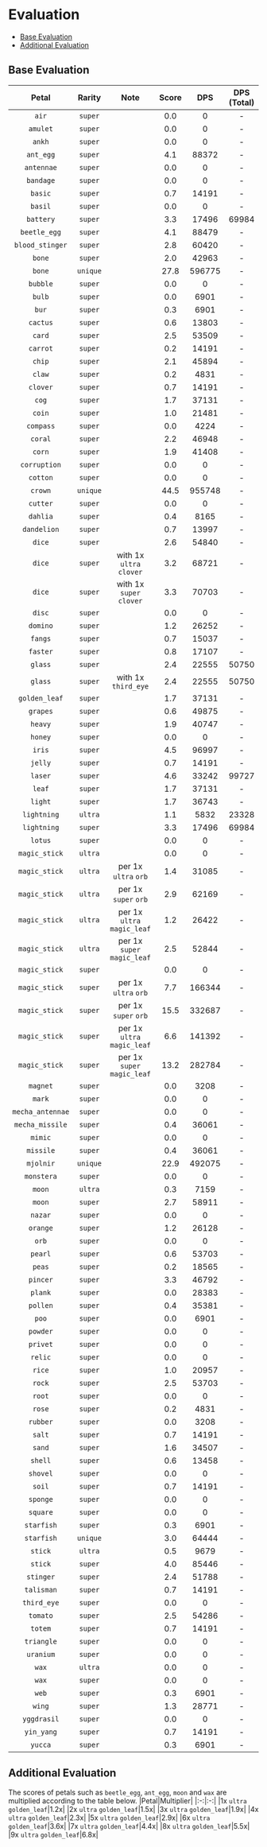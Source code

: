# Evaluation
- [Base Evaluation](#base-evaluation)
- [Additional Evaluation](#additional-evaluation)

## Base Evaluation
|Petal|Rarity|Note|Score|DPS|DPS (Total)|
|:-:|:-:|:-:|:-:|:-:|:-:
|`air`|`super`||0.0|0|-|
|`amulet`|`super`||0.0|0|-|
|`ankh`|`super`||0.0|0|-|
|`ant_egg`|`super`||4.1|88372|-|
|`antennae`|`super`||0.0|0|-|
|`bandage`|`super`||0.0|0|-|
|`basic`|`super`||0.7|14191|-|
|`basil`|`super`||0.0|0|-|
|`battery`|`super`||3.3|17496|69984|
|`beetle_egg`|`super`||4.1|88479|-|
|`blood_stinger`|`super`||2.8|60420|-|
|`bone`|`super`||2.0|42963|-|
|`bone`|`unique`||27.8|596775|-|
|`bubble`|`super`||0.0|0|-|
|`bulb`|`super`||0.0|6901|-|
|`bur`|`super`||0.3|6901|-|
|`cactus`|`super`||0.6|13803|-|
|`card`|`super`||2.5|53509|-|
|`carrot`|`super`||0.2|14191|-|
|`chip`|`super`||2.1|45894|-|
|`claw`|`super`||0.2|4831|-|
|`clover`|`super`||0.7|14191|-|
|`cog`|`super`||1.7|37131|-|
|`coin`|`super`||1.0|21481|-|
|`compass`|`super`||0.0|4224|-|
|`coral`|`super`||2.2|46948|-|
|`corn`|`super`||1.9|41408|-|
|`corruption`|`super`||0.0|0|-|
|`cotton`|`super`||0.0|0|-|
|`crown`|`unique`||44.5|955748|-|
|`cutter`|`super`||0.0|0|-|
|`dahlia`|`super`||0.4|8165|-|
|`dandelion`|`super`||0.7|13997|-|
|`dice`|`super`||2.6|54840|-|
|`dice`|`super`|with 1x `ultra` `clover`|3.2|68721|-|
|`dice`|`super`|with 1x `super` `clover`|3.3|70703|-|
|`disc`|`super`||0.0|0|-|
|`domino`|`super`||1.2|26252|-|
|`fangs`|`super`||0.7|15037|-|
|`faster`|`super`||0.8|17107|-|
|`glass`|`super`||2.4|22555|50750|
|`glass`|`super`|with 1x `third_eye`|2.4|22555|50750|
|`golden_leaf`|`super`||1.7|37131|-|
|`grapes`|`super`||0.6|49875|-|
|`heavy`|`super`||1.9|40747|-|
|`honey`|`super`||0.0|0|-|
|`iris`|`super`||4.5|96997|-|
|`jelly`|`super`||0.7|14191|-|
|`laser`|`super`||4.6|33242|99727|
|`leaf`|`super`||1.7|37131|-|
|`light`|`super`||1.7|36743|-|
|`lightning`|`ultra`||1.1|5832|23328|
|`lightning`|`super`||3.3|17496|69984|
|`lotus`|`super`||0.0|0|-|
|`magic_stick`|`ultra`||0.0|0|-|
|`magic_stick`|`ultra`|per 1x `ultra` `orb`|1.4|31085|-|
|`magic_stick`|`ultra`|per 1x `super` `orb`|2.9|62169|-|
|`magic_stick`|`ultra`|per 1x `ultra` `magic_leaf`|1.2|26422|-|
|`magic_stick`|`ultra`|per 1x `super` `magic_leaf`|2.5|52844|-|
|`magic_stick`|`super`||0.0|0|-|
|`magic_stick`|`super`|per 1x `ultra` `orb`|7.7|166344|-|
|`magic_stick`|`super`|per 1x `super` `orb`|15.5|332687|-|
|`magic_stick`|`super`|per 1x `ultra` `magic_leaf`|6.6|141392|-|
|`magic_stick`|`super`|per 1x `super` `magic_leaf`|13.2|282784|-|
|`magnet`|`super`||0.0|3208|-|
|`mark`|`super`||0.0|0|-|
|`mecha_antennae`|`super`||0.0|0|-|
|`mecha_missile`|`super`||0.4|36061|-|
|`mimic`|`super`||0.0|0|-|
|`missile`|`super`||0.4|36061|-|
|`mjolnir`|`unique`||22.9|492075|-|
|`monstera`|`super`||0.0|0|-|
|`moon`|`ultra`||0.3|7159|-|
|`moon`|`super`||2.7|58911|-|
|`nazar`|`super`||0.0|0|-|
|`orange`|`super`||1.2|26128|-|
|`orb`|`super`||0.0|0|-|
|`pearl`|`super`||0.6|53703|-|
|`peas`|`super`||0.2|18565|-|
|`pincer`|`super`||3.3|46792|-|
|`plank`|`super`||0.0|28383|-|
|`pollen`|`super`||0.4|35381|-|
|`poo`|`super`||0.0|6901|-|
|`powder`|`super`||0.0|0|-|
|`privet`|`super`||0.0|0|-|
|`relic`|`super`||0.0|0|-|
|`rice`|`super`||1.0|20957|-|
|`rock`|`super`||2.5|53703|-|
|`root`|`super`||0.0|0|-|
|`rose`|`super`||0.2|4831|-|
|`rubber`|`super`||0.0|3208|-|
|`salt`|`super`||0.7|14191|-|
|`sand`|`super`||1.6|34507|-|
|`shell`|`super`||0.6|13458|-|
|`shovel`|`super`||0.0|0|-|
|`soil`|`super`||0.7|14191|-|
|`sponge`|`super`||0.0|0|-|
|`square`|`super`||0.0|0|-|
|`starfish`|`super`||0.3|6901|-|
|`starfish`|`unique`||3.0|64444|-|
|`stick`|`ultra`||0.5|9679|-|
|`stick`|`super`||4.0|85446|-|
|`stinger`|`super`||2.4|51788|-|
|`talisman`|`super`||0.7|14191|-|
|`third_eye`|`super`||0.0|0|-|
|`tomato`|`super`||2.5|54286|-|
|`totem`|`super`||0.7|14191|-|
|`triangle`|`super`||0.0|0|-|
|`uranium`|`super`||0.0|0|-|
|`wax`|`ultra`||0.0|0|-|
|`wax`|`super`||0.0|0|-|
|`web`|`super`||0.3|6901|-|
|`wing`|`super`||1.3|28771|-|
|`yggdrasil`|`super`||0.0|0|-|
|`yin_yang`|`super`||0.7|14191|-|
|`yucca`|`super`||0.3|6901|-|

## Additional Evaluation
The scores of petals such as `beetle_egg`, `ant_egg`, `moon` and `wax` are multiplied according to the table below.
|Petal|Multiplier|
|:-:|:-:|
|1x `ultra` `golden_leaf`|1.2x|
|2x `ultra` `golden_leaf`|1.5x|
|3x `ultra` `golden_leaf`|1.9x|
|4x `ultra` `golden_leaf`|2.3x|
|5x `ultra` `golden_leaf`|2.9x|
|6x `ultra` `golden_leaf`|3.6x|
|7x `ultra` `golden_leaf`|4.4x|
|8x `ultra` `golden_leaf`|5.5x|
|9x `ultra` `golden_leaf`|6.8x|
